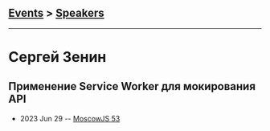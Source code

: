 ## [Events](../README.md) > [Speakers](../speakers.md)
---

# Сергей Зенин

## Применение Service Worker для мокирования API
- 2023 Jun 29 -- [MoscowJS 53](https://www.youtube.com/watch?v=XavYsh0FaLk&t=5155s)    
